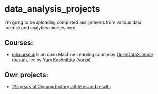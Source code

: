 # data_analysis_projects

I'm going to be uploading completed assignments from various data science and analytics courses here

## Courses:

- [mlcourse.ai](https://mlcourse.ai/) is an open Machine Learning course by [OpenDataScience (ods.ai)](https://ods.ai/), led by [Yury Kashnitsky (yorko)](https://yorko.github.io/)

## Own projects:

- [120 years of Olympic history: athletes and results](https://www.kaggle.com/datasets/heesoo37/120-years-of-olympic-history-athletes-and-results/data)

